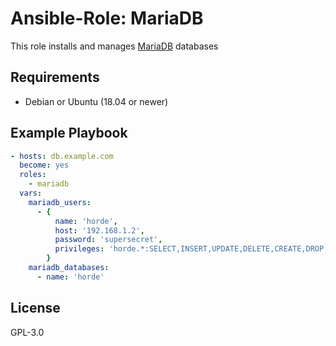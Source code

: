 # Ansible-Role: MariaDB

This role installs and manages [MariaDB](https://mariadb.org/) databases

## Requirements

- Debian or Ubuntu (18.04 or newer)

## Example Playbook

```yaml
- hosts: db.example.com
  become: yes
  roles:
    - mariadb
  vars:
    mariadb_users:
      - {
          name: 'horde',
          host: '192.168.1.2',
          password: 'supersecret',
          privileges: 'horde.*:SELECT,INSERT,UPDATE,DELETE,CREATE,DROP,INDEX,ALTER/*.*:SHOW DATABASES'
        }
    mariadb_databases:
      - name: 'horde'
```

## License

GPL-3.0
